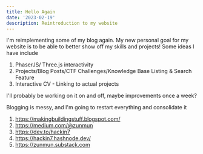 ```yaml
---
title: Hello Again
date: '2023-02-19'
description: Reintroduction to my website
---
```


I'm reimplementing some of my blog again.
My new personal goal for my website is to be able to better show off my
skills and projects! Some ideas I have include

1. PhaserJS/ Three.js interactivity
2. Projects/Blog Posts/CTF Challenges/Knowledge Base Listing & Search Feature
3. Interactive CV - Linking to actual projects

I'll probably be working on it on and off, maybe improvements once a week?


Blogging is messy, and I'm going to restart everything and consolidate it

1. https://makingbuildingstuff.blogspot.com/
2. https://medium.com/@zunmun
3. https://dev.to/hackin7
4. https://hackin7.hashnode.dev/
5. https://zunmun.substack.com